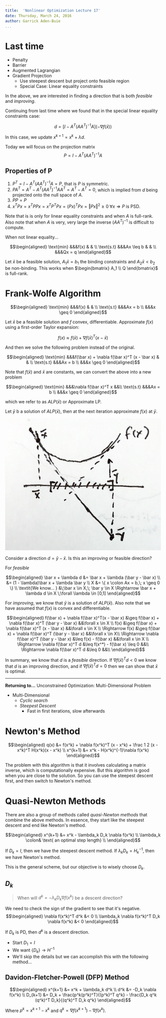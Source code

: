 ```yaml
---
title:  'Nonlinear Optimization Lecture 17'
date: Thursday, March 24, 2016
author: Garrick Aden-Buie
...
```


# Last time

- Penalty
- Barrier
- Augmented Lagrangian
- Gradient Projection
    - Use steepest descent but project onto feasible region
    - Special Case: Linear equality constraints

In the above, we are interested in finding a direction that is both *feasible* and *improving*.

Continuing from last time where we found that in the special linear equality constraints case:

$$d = \left\lbrack I - A^T(A A^T)^{-1} A \right\rbrack (-\nabla f(\bar x))$$

In this case, we update $x^{k+1} = x^k + \lambda d$.

Today we will focus on the projection matrix $$P = I - A^T (A A^T)^{-1} A$$

## Properties of P

1. $P^T = I - A^T (A A^T)^{-1} A = P$, that is $P$ is symmetric.
2. $PA^T = A^T - A^T(A A^T)^{-1} A A^T = A^T - A^T = 0$, which is implied from $d$ being projected onto the null space of $A$.
3. $PP = P$
4. $x^T P x = x^T PP x = x^T P^T P x = (Px)^T Px = \Vert Px \Vert^2 \geq 0\;\forall x \Rightarrow P$ is PSD.

Note that is is only for linear equality constraints and when $A$ is full-rank.
Also note that when $A$ is very, very large the inverse $(A A^T)^{-1}$ is difficult to compute.

When not linear equality...

$$\begin{aligned}
\text{min}	&&&f(x)	& 	& \\
\text{s.t}	&&&Ax \leq b		&	& \\
&&&Qx = q
\end{aligned}$$

Let $\bar x$ be a feasible solution, $A_1 \bar x = b_1$ the binding constraints and $A_2 \bar x < b_2$ be non-binding.
This works when $\begin{bmatrix} A_1 \\ Q \end{bmatrix}$ is full-rank.


# Frank-Wolfe Algorithm

$$\begin{aligned}
\text{min}	&&&f(x)	& 	& \\
\text{s.t}	&&&Ax = b \\
            &&&x \geq 0
\end{aligned}$$

Let $\bar x$ be a feasible solution and $f$ convex, differentiable.
Approximate $f(x)$ using a first-order Taylor expansion:

$$f(x) \approx f(\bar x) + \nabla f(\bar x)^T (x - \bar x)$$

And then we solve the following problem instead of the original.

$$\begin{aligned}
\text{min}	&&&f(\bar x) + \nabla f(\bar x)^T (x - \bar x)	& 	& \\
\text{s.t}	&&&Ax = b \\
            &&&x \geq 0
\end{aligned}$$

Note that $f(\bar x)$ and $\bar x$ are constants, we can convert the above into a new problem

$$\begin{aligned}
\text{min}	&&&\nabla f(\bar x)^T x 	&&\\
\text{s.t}	&&&Ax = b \\
            &&&x \geq 0
\end{aligned}$$

which we refer to as $ALP(\bar x)$ or Approximate LP.

Let $\bar y$ b a solution of $ALP(\bar x)$, then at the next iteration approximate $f(x)$ at $\bar y$.

![Illustration of the Frank-Wolfe Algorithm](images/lec17/17-1.png)

Consider a direction $d = \bar y - \bar x$.
Is this an improving or feasible direction?

For *feasible*

$$\begin{aligned}
\bar x + \lambda d &= \bar x + \lambda (\bar y - \bar x) \\
&= (1 - \lambda)\bar x + \lambda \bar y \\
X &= \{ x \colon Ax = b,\; x \geq 0 \} \\
\textit{We know...  } &\;\bar x \in X,\; \bar y \in X \Rightarrow \bar x + \lambda d \in X \;\forall \lambda \in [0,1]
\end{aligned}$$

For *improving*, we know that $\bar y$ is a solution of $ALP(\bar x)$.
Also note that we have assumed that $f(x)$ is convex and differentiable.

$$\begin{aligned}
f(\bar x) + \nabla f(\bar x)^T(x - \bar x) &\geq f(\bar x) + \nabla f(\bar x)^T (\bar y - \bar x) &&\forall x \in X \\
f(x) &\geq f(\bar x) + \nabla f(\bar x)^T (x - \bar x) &&\forall x \in X \\
\Rightarrow f(x) &\geq f(\bar x) + \nabla f(\bar x)^T (\bar y - \bar x) &&\forall x \in X\\
\Rightarrow \nabla f(\bar x)^T (\bar y - \bar x) &\leq f(x) - f(\bar x) &&\forall x \in X \\
\Rightarrow \nabla f(\bar x)^T d &\leq f(x^*) - f(\bar x) \leq 0 &&\\
\Rightarrow \nabla f(\bar x)^T d &\leq 0 &&\\
\end{aligned}$$

In summary, we know that $d$ is a *feasible* direction.
If $\nabla f(\bar x)^Td < 0$ we know that $d$ is an improving direction, and if $\nabla f(\bar x)^T d = 0$ then we can show that $\bar x$ is optimal.


---


**Returning to...** Unconstrained Optimization: Multi-Dimensional Problem

- Multi-Dimensional
    - *Cyclic search*
    - *Steepest Descent*
        - Fast in first iterations, slow afterwards

# Newton's Method

$$\begin{aligned}
q(x) &= f(x^k) + \nabla f(x^k)^T (x - x^k) + \frac 1 2 (x - x^k)^T H(x^k)(x - x^k) \\
x^{k+1} &= x^k - H(x^k)^{-1}\nabla f(x^k)
\end{aligned}$$

The problem with this algorithm is that it involves calculating a matrix inverse, which is computationally expensive.
But this algorithm is good when you are close to the solution.
So you can use the steepest descent first, and then switch to Newton's method.

# Quasi-Newton Methods

There are also a group of methods called *quasi-Newton methods* that combine the above methods.
In essence, they start like the steepest descent and end like Newton's method.

$$\begin{aligned}
x^{k+1} &= x^k - \lambda_k D_k \nabla f(x^k) \\
\lambda_k \colon& \text{ an optimal step length} \\
\end{aligned}$$

If $D_k = I$, then we have the steepest descent method.
If $\lambda_k D_k = H_k^{-1}$, then we have Newton's method.

This is the general scheme, but our objective is to wisely choose $D_k$.

## $D_k$

> When will $d^k = -\lambda_k D_k \nabla f(x^k)$ be a descent direction?

We need to check the sign of the gradient to see that it's negative.
$$\begin{aligned}
\nabla f(x^k)^T d^k &< 0 \\
\lambda_k \nabla f(x^k)^T D_k \nabla f(x^k) &< 0
\end{aligned}$$

If $D_k$ is PD, then $d^k$ is a descent direction.

- Start $D_1 = I$
- We want $\{ D_k \} \to H^{-1}$
- We'll skip the details but we can accomplish this with the following method...

## Davidon-Fletcher-Powell (DFP) Method

$$\begin{aligned}
x^{k+1} &= x^k + \lambda_k d^k \\
d^k &= -D_k \nabla f(x^k) \\
D_{k+1} &= D_k + \frac{p^k(p^k)^T}{(p^k)^T q^k} - \frac{D_k q^k (q^k)^T D_k}{(q^k)^T D_k q^k}
\end{aligned}$$

Where $p^k = x^{k+1} - x^k$ and $q^k = \nabla f(x^{k+1}) - \nabla f(x^k)$.
